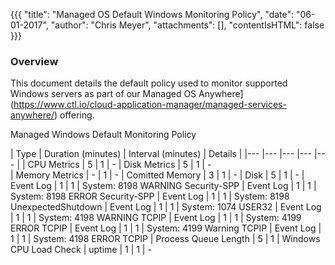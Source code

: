 {{{
  "title": "Managed OS Default Windows Monitoring Policy",
  "date": "06-01-2017",
  "author": "Chris Meyer",
  "attachments": [],
  "contentIsHTML": false
}}}

### Overview
This document details the default policy used to monitor supported Windows servers as part of our Managed OS Anywhere](https://www.ctl.io/cloud-application-manager/managed-services-anywhere/) offering.


Managed Windows Default Monitoring Policy

| Type 	| Duration (minutes)   	| Interval (minutes)   	| Details |
|---	|---	|---	|---	|---	|
| CPU Metrics	| 5   	| 1   	| -
| Disk Metrics	| 5    	| 1   	| -  
| Memory Metrics	| -    	| 1   	| -
| Comitted Memory	| 3    	| 1   	| -
| Disk	| 5    	| 1   	| -
| Event Log | 1    	| 1   	| System: 8198 WARNING Security-SPP
| Event Log | 1    	| 1   	| System: 8198 ERROR Security-SPP
| Event Log | 1    	| 1   	| System: 8198 UnexpectedShutdown
| Event Log | 1    	| 1   	| System: 1074 USER32
| Event Log | 1    	| 1   	| System: 4198 WARNING TCPIP
| Event Log | 1    	| 1   	| System: 4199 ERROR TCPIP
| Event Log | 1    	| 1   	| System: 4199 Warning TCPIP
| Event Log | 1    	| 1   	| System: 4198 ERROR TCPIP
| Process Queue Length | 5    	| 1   	| Windows CPU Load Check
| uptime	| 1    	| 1   	| -
